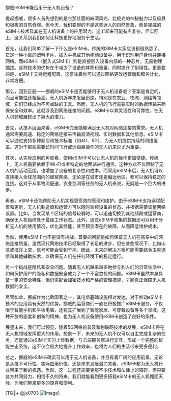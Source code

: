 挪威eSIM卡能否用于无人机设备？

提起挪威，很多人首先想到的是它那壮丽的峡湾风光、北极光的神秘魅力以及极昼和极夜的自然奇观。但今天，我们要聊的不是这些迷人的自然景象，而是挪威的eSIM卡技术及其在无人机设备上的应用潜力。这听起来可能有点复杂，但实际上，这关系到我们如何让科技更好地服务于生活。

首先，让我们简单了解一下什么是eSIM卡。传统的SIM卡大家应该都很熟悉了，它是一种小型的塑料卡片，插入手机或其他移动设备中，用于识别用户身份并连接网络。而eSIM卡（嵌入式SIM卡）则是直接嵌入设备内部的一种芯片，无需物理插拔。这种技术的优势在于减少了设备的体积和重量，同时提升了耐用性。更重要的是，eSIM卡支持远程配置，这意味着你可以通过网络更改运营商和服务计划，非常方便。

那么，回到正题——挪威的eSIM卡是否能够用于无人机设备呢？答案是肯定的，而且可能性还相当高。无人机近年来发展迅速，特别是在农业、物流、测绘等领域，它们已经成为不可或缺的工具。然而，无人机的飞行需要实时的数据传输来确保安全和效率。这就涉及到网络连接的问题。eSIM卡以其灵活性和可靠性，在无人机领域展现出了巨大的潜力。

首先，从技术层面来看，eSIM卡完全能够满足无人机对网络连接的需求。无人机通常需要高速、稳定的网络连接来传输高清视频、实时数据和其他信息。eSIM卡可以通过支持多种频段和技术标准（如4G、5G），为无人机提供持续的网络覆盖。这对于那些需要长时间飞行或远距离操作的无人机来说尤为重要。

其次，从实际应用的角度看，使用eSIM卡可以让无人机的操作更加便捷。传统上，无人机需要依赖于Wi-Fi或者特定的地面站进行通信，这种方式不仅限制了无人机的活动范围，也增加了设备的复杂性和成本。而采用eSIM卡后，无人机可以直接接入全球范围内的蜂窝网络，无论是在城市还是偏远地区，都可以保持稳定的连接。这对于从事物流配送、农业监测等任务的无人机来说，无疑是一个巨大的进步。

再者，eSIM卡还能帮助无人机实现更高效的管理和维护。由于eSIM卡支持远程配置和更新，无人机制造商和运营方可以随时监控设备的状态，并根据需要调整网络设置。比如，当发现某个区域的信号较弱时，可以迅速切换到其他频段或运营商，确保无人机始终处于最佳工作状态。此外，通过eSIM卡收集的数据还可以用于分析无人机的使用情况，优化其性能，甚至预测潜在的故障，从而降低维护成本。

当然，使用eSIM卡也不是没有挑战。首要的问题是如何保证无人机在高空中的网络连接质量。虽然现代网络技术已经取得了长足的进步，但在某些情况下，比如山区或海洋上空，信号可能会受到干扰。因此，未来的解决方案可能需要结合卫星通信和其他辅助技术，以确保无人机在任何环境下的稳定运行。

另一个挑战是隐私和安全问题。随着无人机越来越多地参与到人们的日常生活中，如何保护用户的隐私和数据安全成为了一个不容忽视的问题。eSIM卡虽然本身具备一定的安全特性，但仍需配合加密技术和严格的管理措施，才能真正保障无人机数据的安全。

尽管如此，挪威作为北欧国家之一，其电信基础设施相对发达，对于推动eSIM卡技术的应用具有天然的优势。挪威的运营商们一直在积极推广eSIM卡服务，不仅限于智能手机和平板电脑，还将其扩展到了智能家居、可穿戴设备等多个领域。这种开放的态度和创新的精神，也为无人机设备使用eSIM卡创造了良好的条件。

展望未来，我们可以预见，随着5G网络的普及和物联网技术的发展，eSIM卡将在无人机领域发挥更大的作用。想象一下，未来的无人机不仅可以自主完成复杂的任务，还能通过eSIM卡实时上传数据，与云端服务器进行交互，形成一个完整的智能生态系统。这不仅会极大地提升工作效率，也将为人们的生活带来更多便利。

总之，挪威的eSIM卡确实可以用于无人机设备，并且有着广阔的应用前景。无论是从技术可行性、实际应用价值，还是未来发展潜力来看，eSIM卡都为无人机行业带来了新的机遇。当然，这一过程还需要克服不少技术和法律上的障碍，但只要各方共同努力，相信不久的将来，我们就能看到更多搭载eSIM卡的无人机翱翔天际，为我们带来更多的惊喜和便利。

[TG💪+ @jx0703 ![Image](https://github.com/user-attachments/assets/dbca1d08-cadb-493c-b0ec-ad6f7a83f270)]
